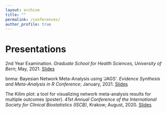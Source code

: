 ```yaml
---
layout: archive
title: ""
permalink: /conferences/
author_profile: true
---
```


# Presentations

2nd Year Examination. <em>Graduate School for Health Sciences, University of Bern</em>; May, 2021.
<ins>[Slides](https://mikejseo.github.io/files/midterm.pdf)</ins> 

bnma: Bayesian Network Meta-Analysis using 'JAGS'. <em>Evidence Synthesis and Meta-Analysis in R Conference</em>; January, 2021.
<ins>[Slides](https://mikejseo.github.io/files/bnma.pdf)</ins> 

The Kilim plot: a tool for visualizing network meta-analysis results for multiple outcomes (poster). 
<em>41st Annual Conference of the International Society for Clinical Biostatistics (ISCB)</em>, Krakow; August, 2020.
<ins>[Slides](https://mikejseo.github.io/files/ISCB2020_Kilim.pdf)</ins>